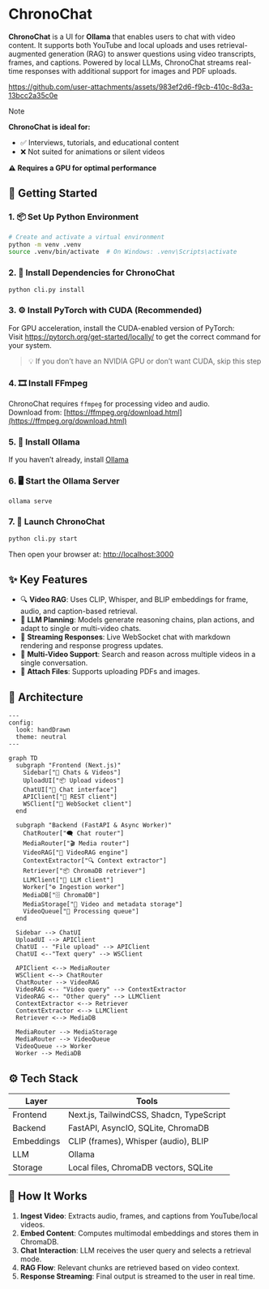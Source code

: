 # ChronoChat

**ChronoChat** is a UI for **Ollama** that enables users to chat with video content. It supports both YouTube and local uploads and uses retrieval-augmented generation (RAG) to answer questions using video transcripts, frames, and captions. Powered by local LLMs, ChronoChat streams real-time responses with additional support for images and PDF uploads.


https://github.com/user-attachments/assets/983ef2d6-f9cb-410c-8d3a-13bcc2a35c0e


> [!NOTE]
> **ChronoChat is ideal for:** </br>
> - ✅ Interviews, tutorials, and educational content </br>
> - ❌ Not suited for animations or silent videos </br>
>
> **⚠️ Requires a GPU for optimal performance**

## 🏁 Getting Started

### 1. 📦 Set Up Python Environment

```bash
# Create and activate a virtual environment
python -m venv .venv
source .venv/bin/activate  # On Windows: .venv\Scripts\activate
```

### 2. 🔨 Install Dependencies for ChronoChat

```bash
python cli.py install
```

### 3. ⚙️ Install PyTorch with CUDA (Recommended)

For GPU acceleration, install the CUDA-enabled version of PyTorch: <br />
Visit https://pytorch.org/get-started/locally/ to get the correct command for your system.

> 💡 If you don’t have an NVIDIA GPU or don’t want CUDA, skip this step

### 4. 🎞️ Install FFmpeg

ChronoChat requires `ffmpeg` for processing video and audio. <br />
Download from: [https://ffmpeg.org/download.html](https://ffmpeg.org/download.html)

### 5. 🤖 Install Ollama

If you haven’t already, install [Ollama](https://ollama.com)

### 6. 🖥️ Start the Ollama Server

```bash
ollama serve
```

### 7. 🚀 Launch ChronoChat

```bash
python cli.py start
```

Then open your browser at: [http://localhost:3000](http://localhost:3000)

## ✨ Key Features

* 🔍 **Video RAG**: Uses CLIP, Whisper, and BLIP embeddings for frame, audio, and caption-based retrieval.
* 🧠 **LLM Planning**: Models generate reasoning chains, plan actions, and adapt to single or multi-video chats.
* 🔌 **Streaming Responses**: Live WebSocket chat with markdown rendering and response progress updates.
* 🎥 **Multi-Video Support**: Search and reason across multiple videos in a single conversation.
* 📎 **Attach Files**: Supports uploading PDFs and images.

## 🧱 Architecture

```mermaid
---
config:
  look: handDrawn
  theme: neutral
---

graph TD
  subgraph "Frontend (Next.js)"
    Sidebar["📂 Chats & Videos"]
    UploadUI["📦 Upload videos"]
    ChatUI["💬 Chat interface"]
    APIClient["🔗 REST client"]
    WSClient["🔄 WebSocket client"]
  end

  subgraph "Backend (FastAPI & Async Worker)"
    ChatRouter["🗨️ Chat router"]
    MediaRouter["🎬 Media router"]
    VideoRAG["🧠 VideoRAG engine"]
    ContextExtractor["🔍 Context extractor"]
    Retriever["📦 ChromaDB retriever"]
    LLMClient["🤖 LLM client"]
    Worker["⚙️ Ingestion worker"]
    MediaDB["🗄️ ChromaDB"]
    MediaStorage["📁 Video and metadata storage"]
    VideoQueue["📮 Processing queue"]
  end

  Sidebar --> ChatUI
  UploadUI --> APIClient
  ChatUI -- "File upload" --> APIClient
  ChatUI <--"Text query" --> WSClient

  APIClient <--> MediaRouter
  WSClient <--> ChatRouter
  ChatRouter --> VideoRAG
  VideoRAG <-- "Video query" --> ContextExtractor
  VideoRAG <-- "Other query" --> LLMClient
  ContextExtractor <--> Retriever
  ContextExtractor <--> LLMClient
  Retriever <--> MediaDB

  MediaRouter --> MediaStorage
  MediaRouter --> VideoQueue
  VideoQueue --> Worker
  Worker --> MediaDB
```

## ⚙️ Tech Stack

| Layer      | Tools                                 |
| ---------- | ------------------------------------- |
| Frontend   | Next.js, TailwindCSS, Shadcn, TypeScript |
| Backend    | FastAPI, AsyncIO, SQLite, ChromaDB     |
| Embeddings | CLIP (frames), Whisper (audio), BLIP  |
| LLM        | Ollama       |
| Storage    | Local files, ChromaDB vectors, SQLite |

## 🧠 How It Works

1. **Ingest Video**: Extracts audio, frames, and captions from YouTube/local videos.
2. **Embed Content**: Computes multimodal embeddings and stores them in ChromaDB.
3. **Chat Interaction**: LLM receives the user query and selects a retrieval mode.
4. **RAG Flow**: Relevant chunks are retrieved based on video context.
5. **Response Streaming**: Final output is streamed to the user in real time.
